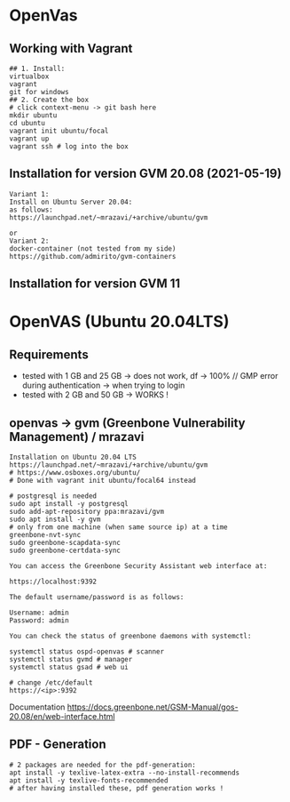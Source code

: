 # OpenVas 

## Working with Vagrant 

```
## 1. Install: 
virtualbox 
vagrant 
git for windows 
## 2. Create the box
# click context-menu -> git bash here 
mkdir ubuntu 
cd ubuntu
vagrant init ubuntu/focal   
vagrant up 
vagrant ssh # log into the box 
```

## Installation for version GVM 20.08 (2021-05-19) 

```
Variant 1:
Install on Ubuntu Server 20.04:
as follows:
https://launchpad.net/~mrazavi/+archive/ubuntu/gvm

or 
Variant 2:
docker-container (not tested from my side)  
https://github.com/admirito/gvm-containers
```


## Installation for version GVM 11 


#  OpenVAS (Ubuntu 20.04LTS)

## Requirements 

  * tested with 1 GB and 25 GB -> does not work, 
    df -> 100% // GMP error during authentication -> when trying to login 
  * tested with 2 GB and 50 GB -> WORKS !

## openvas -> gvm (Greenbone Vulnerability Management) / mrazavi 

```
Installation on Ubuntu 20.04 LTS
https://launchpad.net/~mrazavi/+archive/ubuntu/gvm
# https://www.osboxes.org/ubuntu/
# Done with vagrant init ubuntu/focal64 instead 

# postgresql is needed
sudo apt install -y postgresql 
sudo add-apt-repository ppa:mrazavi/gvm
sudo apt install -y gvm
# only from one machine (when same source ip) at a time 
greenbone-nvt-sync
sudo greenbone-scapdata-sync
sudo greenbone-certdata-sync

You can access the Greenbone Security Assistant web interface at:

https://localhost:9392

The default username/password is as follows:

Username: admin
Password: admin

You can check the status of greenbone daemons with systemctl:

systemctl status ospd-openvas # scanner
systemctl status gvmd # manager
systemctl status gsad # web ui

# change /etc/default 
https://<ip>:9392

```

Documentation 
https://docs.greenbone.net/GSM-Manual/gos-20.08/en/web-interface.html

## PDF - Generation 

```
# 2 packages are needed for the pdf-generation:
apt install -y texlive-latex-extra --no-install-recommends
apt install -y texlive-fonts-recommended
# after having installed these, pdf generation works ! 

```

